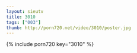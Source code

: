 ```yaml
--- 
layout: sieutv
title: 3010
tags: ["003"]
thumb: http://porn720.net/video/3010/poster.jpg
---
```

{% include porn720 key="3010" %} 
